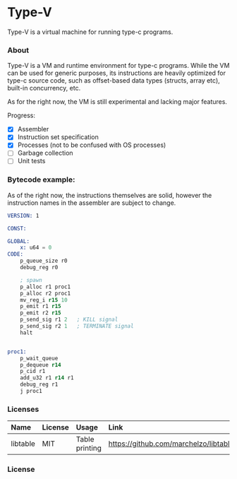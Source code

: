 Type-V
===

Type-V is a virtual machine for running type-c programs.

### About
Type-V is a VM and runtime environment for type-c programs.
While the VM can be used for generic purposes, its instructions are heavily optimized
for type-c source code, such as offset-based data types (structs, array etc), 
built-in concurrency, etc.

As for the right now, the VM is still experimental and lacking major features.

Progress:

- [x] Assembler
- [x] Instruction set specification
- [x] Processes (not to be confused with OS processes)
- [ ] Garbage collection
- [ ] Unit tests

### Bytecode example:

As of the right now, the instructions themselves are solid, however the instruction names
in the assembler are subject to change.

```asm
VERSION: 1

CONST:

GLOBAL:
    x: u64 = 0
CODE:
    p_queue_size r0
    debug_reg r0

    ; spawn
    p_alloc r1 proc1
    p_alloc r2 proc1
    mv_reg_i r15 10
    p_emit r1 r15
    p_emit r2 r15
    p_send_sig r1 2   ; KILL signal
    p_send_sig r2 1   ; TERMINATE signal
    halt


proc1:
    p_wait_queue
    p_dequeue r14
    p_cid r1
    add_u32 r1 r14 r1
    debug_reg r1
    j proc1
```

### Licenses
| Name   |License|     Usage      |Link|
|:-------|:---|:--------------|:---|
| libtable|MIT| Table printing |https://github.com/marchelzo/libtable|

### License